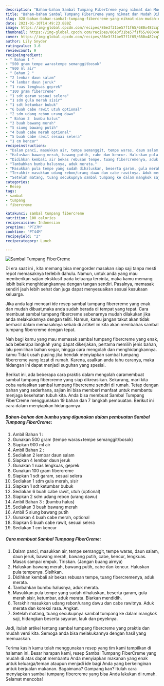 ```yaml
---
description: "Bahan-bahan Sambal Tumpang FiberCreme yang nikmat dan Mudah Dibuat"
title: "Bahan-bahan Sambal Tumpang FiberCreme yang nikmat dan Mudah Dibuat"
slug: 828-bahan-bahan-sambal-tumpang-fibercreme-yang-nikmat-dan-mudah-dibuat
date: 2021-01-10T14:49:23.888Z
image: https://img-global.cpcdn.com/recipes/86e3f31be57f1f65/680x482cq70/sambal-tumpang-fibercreme-foto-resep-utama.jpg
thumbnail: https://img-global.cpcdn.com/recipes/86e3f31be57f1f65/680x482cq70/sambal-tumpang-fibercreme-foto-resep-utama.jpg
cover: https://img-global.cpcdn.com/recipes/86e3f31be57f1f65/680x482cq70/sambal-tumpang-fibercreme-foto-resep-utama.jpg
author: Lily Snyder
ratingvalue: 3.6
reviewcount: 9
recipeingredient:
- " Bahan 1 "
- "500 gram tempe warastempe semanggitbosok"
- "900 ml air"
- " Bahan 2 "
- "2 lembar daun salam"
- "4 lembar daun jeruk"
- "1 ruas lengkuas geprek"
- "100 gram fibercreme"
- "1 sdt garam sesuai selera"
- "1 sdm gula merah sisir"
- "1 sdt ketumbar bubuk"
- "6 buah cabe rawit utuh optional"
- "2 sdm udang rebon urang dawu"
- " Bahan 3  bumbu halus"
- "3 buah bawang merah"
- "5 siung bawang putih"
- "4 buah cabe merah optional"
- "5 buah cabe rawit sesuai selera"
- "1 cm kencur"
recipeinstructions:
- "Dalam panci, masukkan air, tempe semanggit, tempe waras, daun salam, daun jeruk, bawang merah, bawang putih, cabe, kencur, lengkuas. Masak sampai empuk. Tiriskan. (Jangan buang airnya)"
- "Haluskan bawang merah, bawang putih, cabe dan kencur. Haluskan pula tempenya. Sisihkan."
- "Didihkan kembali air bekas rebusan tempe, tuang fibercremenya, aduk merata."
- "Tambahkan bumbu halusnya, aduk merata."
- "Masukkan pula tempe yang sudah dihaluskan, beserta garam, gula merah sisir, ketumbar, aduk merata. Biarkan mendidih."
- "Terakhir masukkan udang rebon/urang dawu dan cabe rawitnya. Aduk merata dan koreksi rasa. Angkat."
- "Setelah matang, tuang secukupnya sambal tumpang ke dalam mangkok saji, hidangkan beserta sayuran, lauk dan peyeknya."
categories:
- Resep
tags:
- sambal
- tumpang
- fibercreme

katakunci: sambal tumpang fibercreme 
nutrition: 100 calories
recipecuisine: Indonesian
preptime: "PT27M"
cooktime: "PT44M"
recipeyield: "2"
recipecategory: Lunch

---
```



![Sambal Tumpang FiberCreme](https://img-global.cpcdn.com/recipes/86e3f31be57f1f65/680x482cq70/sambal-tumpang-fibercreme-foto-resep-utama.jpg)

Di era  saat ini , kita memang bisa mengorder masakan siap saji tanpa mesti repot memasaknya terlebih dahulu. Namun, untuk anda yang mau memberikan sajian eksklusif pada keluarga tercinta, maka kamu memang lebih baik menghidangkannya dengan tangan sendiri. Pasalnya, memasak sendiri jauh lebih sehat dan juga dapat menyesuaikan sesuai kesukaan keluarga.

Jika anda lagi mencari ide resep sambal tumpang fibercreme yang enak dan mudah dibuat,maka anda sudah berada di tempat yang tepat. Cara membuat sambal tumpang fibercreme  sebenarnya mudah dilakukan jika anda melakukannya dengan teliti. Namun, kamu jangan takut akan tidak berhasil dalam memasaknya 
sebab di artikel ini kita akan membahas sambal tumpang fibercreme dengan tepat.  



Nah bagi kamu yang mau memasak sambal tumpang fibercreme yang enak, ada beberapa langkah yang dapat dikerjakan, pertama memilih jenis bahan, lalu pemilihan bahan segar, hingga cara mengolah dan menghidangkannya. kamu Tidak usah pusing jika hendak menyiapkan sambal tumpang fibercreme yang lezat di rumah. Karena, asalkan anda  tahu caranya, maka hidangan ini dapat menjadi suguhan yang spesial.

Berikut ini, ada beberapa cara praktis  dalam mengolah caramembuat sambal tumpang fibercreme yang siap dikreasikan. Sekarang, mari kita coba variasikan sambal tumpang fibercreme sendiri di rumah. Tetap dengan bahan yang sederhana, sajian ini bisa memberi manfaat untuk membantu menjaga kesehatan tubuh kita. Anda bisa membuat Sambal Tumpang FiberCreme menggunakan 19 bahan dan 7 langkah pembuatan. Berikut ini cara dalam menyiapkan hidangannya.

<!--inarticleads1-->

##### Bahan-bahan dan bumbu yang digunakan dalam pembuatan Sambal Tumpang FiberCreme:

1. Ambil  Bahan 1 :
1. Gunakan 500 gram (tempe waras+tempe semanggit/bosok)
1. Siapkan 900 ml air
1. Ambil  Bahan 2 :
1. Sediakan 2 lembar daun salam
1. Siapkan 4 lembar daun jeruk
1. Gunakan 1 ruas lengkuas, geprek
1. Gunakan 100 gram fibercreme
1. Siapkan 1 sdt garam, sesuai selera
1. Sediakan 1 sdm gula merah, sisir
1. Siapkan 1 sdt ketumbar bubuk
1. Sediakan 6 buah cabe rawit, utuh (optional)
1. Siapkan 2 sdm udang rebon (urang dawu)
1. Ambil  Bahan 3 : (bumbu halus)
1. Sediakan 3 buah bawang merah
1. Ambil 5 siung bawang putih
1. Gunakan 4 buah cabe merah, optional
1. Siapkan 5 buah cabe rawit, sesuai selera
1. Sediakan 1 cm kencur




<!--inarticleads2-->

##### Cara membuat Sambal Tumpang FiberCreme:

1. Dalam panci, masukkan air, tempe semanggit, tempe waras, daun salam, daun jeruk, bawang merah, bawang putih, cabe, kencur, lengkuas. Masak sampai empuk. Tiriskan. (Jangan buang airnya)
1. Haluskan bawang merah, bawang putih, cabe dan kencur. Haluskan pula tempenya. Sisihkan.
1. Didihkan kembali air bekas rebusan tempe, tuang fibercremenya, aduk merata.
1. Tambahkan bumbu halusnya, aduk merata.
1. Masukkan pula tempe yang sudah dihaluskan, beserta garam, gula merah sisir, ketumbar, aduk merata. Biarkan mendidih.
1. Terakhir masukkan udang rebon/urang dawu dan cabe rawitnya. Aduk merata dan koreksi rasa. Angkat.
1. Setelah matang, tuang secukupnya sambal tumpang ke dalam mangkok saji, hidangkan beserta sayuran, lauk dan peyeknya.




Jadi, itulah artikel tentang  sambal tumpang fibercreme  yang praktis dan mudah versi kita. Semoga anda bisa melakukannya dengan hasil yang memuaskan. 

Terima kasih kamu telah menggunakan resep yang tim kami tampilkan di halaman ini. Besar harapan kami, resep  Sambal Tumpang FiberCreme yang mudah di atas dapat membantu Anda menyiapkan makanan yang enak untuk keluarga/teman ataupun menjadi ide bagi Anda yang berkeinginan untuk berjualan makanan. Bagaimana? Gampang kan? Itulah cara menyiapkan sambal tumpang fibercreme yang bisa Anda lakukan di rumah. Selamat mencoba!

